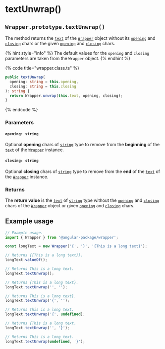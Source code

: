 # textUnwrap()

## `Wrapper.prototype.textUnwrap()`

The method returns the [`text`](../../../wrap/accessors/#wrap.prototype.text) of the [`Wrapper`](../../overview.md) object without its [`opening`](../../../wrap/accessors/#wrap.prototype.opening) and [`closing`](../../../wrap/accessors/#wrap.prototype.closing) chars or the given [`opening`](textunwrap.md#opening-string) and [`closing`](textunwrap.md#closing-string) chars.

{% hint style="info" %}
The default values for the `opening` and `closing` parameters are taken from the `Wrapper` object.
{% endhint %}

{% code title="wrapper.class.ts" %}
```typescript
public textUnwrap(
  opening: string = this.opening,
  closing: string = this.closing
): string {
  return Wrapper.unwrap(this.text, opening, closing);
}
```
{% endcode %}

### Parameters

#### `opening: string`

Optional **opening** chars of [`string`](https://developer.mozilla.org/en-US/docs/Web/JavaScript/Reference/Global\_Objects/String) type to remove from the **beginning** of the [`text`](../../../wrap/accessors/text.md) of the [`Wrapper`](broken-reference) instance.

#### `closing: string`

Optional **closing** chars of [`string`](https://developer.mozilla.org/en-US/docs/Web/JavaScript/Reference/Global\_Objects/String) type to remove from the **end** of the [`text`](../../../wrap/accessors/text.md) of the [`Wrapper`](broken-reference) instance.

### Returns

The **return value** is the [`text`](../../../wrap/accessors/text.md) of [`string`](https://developer.mozilla.org/en-US/docs/Web/JavaScript/Reference/Global\_Objects/String) type without the [`opening`](../../../wrap/accessors/opening.md) and [`closing`](../../../wrap/accessors/closing.md) chars of the [`Wrapper`](broken-reference) object or given [`opening`](textunwrap.md#opening-string) and [`closing`](textunwrap.md#closing-string) chars.

## Example usage

```typescript
// Example usage.
import { Wrapper } from '@angular-package/wrapper';

const longText = new Wrapper('{', '}', '{This is a long text}');

// Returns {{This is a long text}}.
longText.valueOf();

// Returns This is a long text.
longText.textUnwrap();

// Returns {This is a long text}.
longText.textUnwrap('', '');

// Returns This is a long text}.
longText.textUnwrap('{', '');

// Returns This is a long text.
longText.textUnwrap('{', undefined);

// Returns {This is a long text.
longText.textUnwrap('', '}');

// Returns This is a long text.
longText.textUnwrap(undefined, '}');
```
